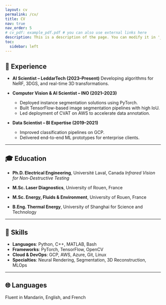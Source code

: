 ```yaml
---
layout: cv
permalink: /cv/
title: CV
nav: true
nav_order: 5
# cv_pdf: example_pdf.pdf # you can also use external links here
description: This is a description of the page. You can modify it in '_pages/cv.md'. You can also change or remove the top pdf download button.
toc:
  sidebar: left
---
```


## 🔬 Experience

- **AI Scientist – LeddarTech (2023–Present)**
  Developing algorithms for NeRF, 3DGS, and real-time 3D transformations.

- **Computer Vision & AI Scientist – INO (2021–2023)**
  - Deployed instance segmentation solutions using PyTorch.
  - Built TensorFlow-based image segmentation pipelines with high IoU.
  - Led deployment of CVAT on AWS to accelerate data annotation.

- **Data Scientist – BI Expertise (2019–2021)**
  - Improved classification pipelines on GCP.
  - Delivered end-to-end ML prototypes for enterprise clients.

---

## 🎓 Education

- **Ph.D. Electrical Engineering**, Université Laval, Canada
  *Infrared Vision for Non-Destructive Testing*

- **M.Sc. Laser Diagnostics**, University of Rouen, France
- **M.Sc. Energy, Fluids & Environment**, University of Rouen, France
- **B.Eng. Thermal Energy**, University of Shanghai for Science and Technology

---

## 🧠 Skills

- **Languages**: Python, C++, MATLAB, Bash
- **Frameworks**: PyTorch, TensorFlow, OpenCV
- **Cloud & DevOps**: GCP, AWS, Azure, Git, Linux
- **Specialties**: Neural Rendering, Segmentation, 3D Reconstruction, MLOps

---

## 🌐 Languages

Fluent in Mandarin, English, and French